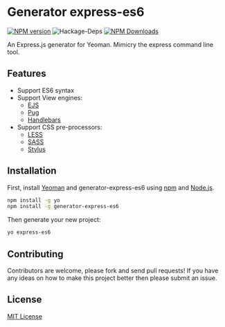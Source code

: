 # Generator express-es6
[![NPM version](https://img.shields.io/npm/v/generator-express-es6.svg)](https://npmjs.org/package/generator-express-es6)
![Hackage-Deps](https://img.shields.io/hackage-deps/v/generator-express-es6?style=flat-square)
[![NPM Downloads](https://img.shields.io/npm/dm/generator-express-es6.svg)](https://npmjs.org/package/generator-express-es6)


An Express.js generator for Yeoman. Mimicry the express command line tool.

## Features

- Support ES6 syntax
- Support View engines:
  - [EJS](http://ejs.co)
  - [Pug](https://pugjs.org)
  - [Handlebars](https://handlebarsjs.com/)
- Support CSS pre-processors:
  - [LESS](http://lesscss.org)
  - [SASS](http://sass-lang.com)
  - [Stylus](http://stylus-lang.com)


## Installation

First, install [Yeoman](http://yeoman.io) and generator-express-es6 using [npm](https://www.npmjs.com/) and [Node.js](https://nodejs.org/).

```bash
npm install -g yo
npm install -g generator-express-es6
```

Then generate your new project:

```bash
yo express-es6
```

## Contributing

Contributors are welcome, please fork and send pull requests! If you have any ideas on how to make this project better then please submit an issue.

## License

[MIT License](http://en.wikipedia.org/wiki/MIT_License)
